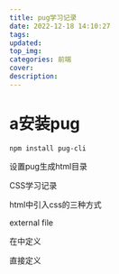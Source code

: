 ```yaml
---
title: pug学习记录
date: 2022-12-18 14:10:27
tags:
updated:
top_img:
categories: 前端
cover:
description:
---
```


# a安装pug

```shell
npm install pug-cli
```

设置pug生成html目录













CSS学习记录



html中引入css的三种方式

external file

在<head>中定义

直接定义

